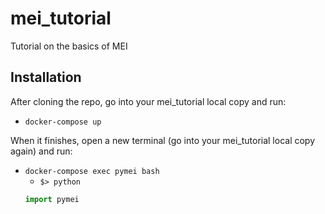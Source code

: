 # mei_tutorial
Tutorial on the basics of MEI

## Installation
After cloning the repo, go into your mei_tutorial local copy and run:
- `docker-compose up`

When it finishes, open a new terminal (go into your mei_tutorial local copy again) and run:
- `docker-compose exec pymei bash`
  - `$> python`
  ```python
  import pymei
  ```
